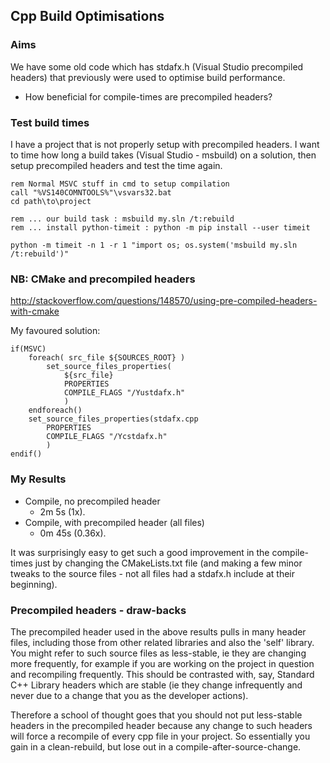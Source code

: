## Cpp Build Optimisations

### Aims

We have some old code which has stdafx.h (Visual Studio precompiled headers) that previously were used to optimise build performance.

  * How beneficial for compile-times are precompiled headers?

### Test build times

I have a project that is not properly setup with precompiled headers. I want to time how long a build takes (Visual Studio - msbuild) on a solution, then setup precompiled headers and test the time again.

```
rem Normal MSVC stuff in cmd to setup compilation
call "%VS140COMNTOOLS%"\vsvars32.bat
cd path\to\project

rem ... our build task : msbuild my.sln /t:rebuild
rem ... install python-timeit : python -m pip install --user timeit

python -m timeit -n 1 -r 1 "import os; os.system('msbuild my.sln /t:rebuild')"
```

### NB: CMake and precompiled headers

http://stackoverflow.com/questions/148570/using-pre-compiled-headers-with-cmake

My favoured solution:

```
if(MSVC)
    foreach( src_file ${SOURCES_ROOT} )
        set_source_files_properties(
            ${src_file}
            PROPERTIES
            COMPILE_FLAGS "/Yustdafx.h"
            )
    endforeach()
    set_source_files_properties(stdafx.cpp
        PROPERTIES
        COMPILE_FLAGS "/Ycstdafx.h"
        )
endif()
```

### My Results

  * Compile, no precompiled header
    * 2m 5s (1x).
  * Compile, with precompiled header (all files)
    * 0m 45s (0.36x).

It was surprisingly easy to get such a good improvement in the compile-times just by changing the CMakeLists.txt file (and making a few minor tweaks to the source files - not all files had a stdafx.h include at their beginning).

### Precompiled headers - draw-backs

The precompiled header used in the above results pulls in many header files, including those from other related libraries and also the 'self' library. You might refer to such source files as less-stable, ie they are changing more frequently, for example if you are working on the project in question and recompiling frequently. This should be contrasted with, say, Standard C++ Library headers which are stable (ie they change infrequently and never due to a change that you as the developer actions).

Therefore a school of thought goes that you should not put less-stable headers in the precompiled header because any change to such headers will force a recompile of every cpp file in your project. So essentially you gain in a clean-rebuild, but lose out in a compile-after-source-change.
